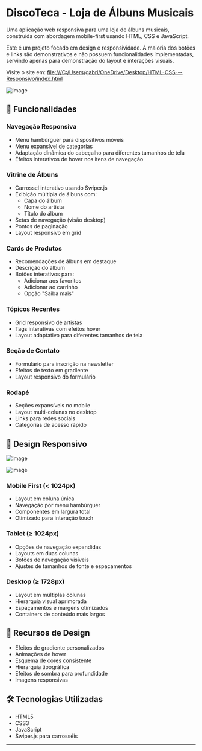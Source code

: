 # DiscoTeca - Loja de Álbuns Musicais

Uma aplicação web responsiva para uma loja de álbuns musicais, construída com abordagem mobile-first usando HTML, CSS e JavaScript.

Este é um projeto focado em design e responsividade. A maioria dos botões e links são demonstrativos e não possuem funcionalidades implementadas, servindo apenas para demonstração do layout e interações visuais.

Visite o site em: [file:///C:/Users/gabri/OneDrive/Desktop/HTML-CSS---Responsivo/index.html](https://gcobof.github.io/HTML-CSS---Responsivo/)

![image](https://github.com/user-attachments/assets/0260952a-2665-4c05-bb93-d206df71c038)

## 🎵 Funcionalidades

### Navegação Responsiva
- Menu hambúrguer para dispositivos móveis
- Menu expansível de categorias
- Adaptação dinâmica do cabeçalho para diferentes tamanhos de tela
- Efeitos interativos de hover nos itens de navegação

### Vitrine de Álbuns
- Carrossel interativo usando Swiper.js
- Exibição múltipla de álbuns com:
  - Capa do álbum
  - Nome do artista
  - Título do álbum
- Setas de navegação (visão desktop)
- Pontos de paginação
- Layout responsivo em grid

### Cards de Produtos
- Recomendações de álbuns em destaque
- Descrição do álbum
- Botões interativos para:
  - Adicionar aos favoritos
  - Adicionar ao carrinho
  - Opção "Saiba mais"

### Tópicos Recentes
- Grid responsivo de artistas
- Tags interativas com efeitos hover
- Layout adaptativo para diferentes tamanhos de tela

### Seção de Contato
- Formulário para inscrição na newsletter
- Efeitos de texto em gradiente
- Layout responsivo do formulário

### Rodapé
- Seções expansíveis no mobile
- Layout multi-colunas no desktop
- Links para redes sociais
- Categorias de acesso rápido

## 📱 Design Responsivo

![image](https://github.com/user-attachments/assets/950f994b-2753-4ba4-a2ef-eb373af06ff4)

![image](https://github.com/user-attachments/assets/5ef05a8e-f025-4bf5-935b-eb0ed926acc1)

### Mobile First (< 1024px)
- Layout em coluna única
- Navegação por menu hambúrguer
- Componentes em largura total
- Otimizado para interação touch

### Tablet (≥ 1024px)
- Opções de navegação expandidas
- Layouts em duas colunas
- Botões de navegação visíveis
- Ajustes de tamanhos de fonte e espaçamentos

### Desktop (≥ 1728px)
- Layout em múltiplas colunas
- Hierarquia visual aprimorada
- Espaçamentos e margens otimizados
- Containers de conteúdo mais largos

## 🎨 Recursos de Design
- Efeitos de gradiente personalizados
- Animações de hover
- Esquema de cores consistente
- Hierarquia tipográfica
- Efeitos de sombra para profundidade
- Imagens responsivas

## 🛠 Tecnologias Utilizadas
- HTML5
- CSS3
- JavaScript
- Swiper.js para carrosséis
  
---
